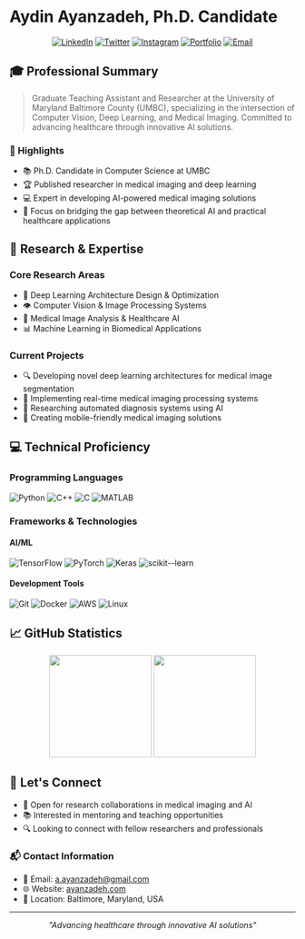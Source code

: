 # Aydin Ayanzadeh, Ph.D. Candidate
<div align="center">
  
[![LinkedIn](https://img.shields.io/badge/-LinkedIn-0077B5?style=for-the-badge&logo=Linkedin&logoColor=white)](https://www.linkedin.com/in/ayanzadeh93/)
[![Twitter](https://img.shields.io/badge/-Twitter-1DA1F2?style=for-the-badge&logo=Twitter&logoColor=white)](https://twitter.com/aydin_ayanzadeh)
[![Instagram](https://img.shields.io/badge/-Instagram-E4405F?style=for-the-badge&logo=Instagram&logoColor=white)](https://www.instagram.com/aydin_ayanzadeh/)
[![Portfolio](https://img.shields.io/badge/-Portfolio-000000?style=for-the-badge&logo=About.me&logoColor=white)](https://ayanzadeh.com)
[![Email](https://img.shields.io/badge/-Email-D14836?style=for-the-badge&logo=Gmail&logoColor=white)](mailto:a.ayanzadeh@gmail.com)

</div>

## 🎓 Professional Summary

> Graduate Teaching Assistant and Researcher at the University of Maryland Baltimore County (UMBC), specializing in the intersection of Computer Vision, Deep Learning, and Medical Imaging. Committed to advancing healthcare through innovative AI solutions.

### 🌟 Highlights
- 📚 Ph.D. Candidate in Computer Science at UMBC
- 🏆 Published researcher in medical imaging and deep learning
- 💻 Expert in developing AI-powered medical imaging solutions
- 🎯 Focus on bridging the gap between theoretical AI and practical healthcare applications

## 🔬 Research & Expertise

### Core Research Areas
- 🧠 Deep Learning Architecture Design & Optimization
- 👁️ Computer Vision & Image Processing Systems
- 🏥 Medical Image Analysis & Healthcare AI
- 📊 Machine Learning in Biomedical Applications

### Current Projects
- 🔍 Developing novel deep learning architectures for medical image segmentation
- 🎯 Implementing real-time medical imaging processing systems
- 🧪 Researching automated diagnosis systems using AI
- 📱 Creating mobile-friendly medical imaging solutions

## 💻 Technical Proficiency

### Programming Languages
![Python](https://img.shields.io/badge/Python-Expert-3776AB?style=flat&logo=python&logoColor=white&labelColor=333333)
![C++](https://img.shields.io/badge/C++-Advanced-00599C?style=flat&logo=c%2B%2B&logoColor=white&labelColor=333333)
![C](https://img.shields.io/badge/C-Advanced-A8B9CC?style=flat&logo=c&logoColor=white&labelColor=333333)
![MATLAB](https://img.shields.io/badge/MATLAB-Proficient-0076A8?style=flat&logo=mathworks&logoColor=white&labelColor=333333)

### Frameworks & Technologies
#### AI/ML
![TensorFlow](https://img.shields.io/badge/TensorFlow-Expert-FF6F00?style=flat&logo=tensorflow&logoColor=white&labelColor=333333)
![PyTorch](https://img.shields.io/badge/PyTorch-Advanced-EE4C2C?style=flat&logo=pytorch&logoColor=white&labelColor=333333)
![Keras](https://img.shields.io/badge/Keras-Advanced-D00000?style=flat&logo=keras&logoColor=white&labelColor=333333)
![scikit--learn](https://img.shields.io/badge/scikit--learn-Proficient-F7931E?style=flat&logo=scikit-learn&logoColor=white&labelColor=333333)

#### Development Tools
![Git](https://img.shields.io/badge/Git-Advanced-F05032?style=flat&logo=git&logoColor=white&labelColor=333333)
![Docker](https://img.shields.io/badge/Docker-Intermediate-2496ED?style=flat&logo=docker&logoColor=white&labelColor=333333)
![AWS](https://img.shields.io/badge/AWS-Intermediate-232F3E?style=flat&logo=amazon-aws&logoColor=white&labelColor=333333)
![Linux](https://img.shields.io/badge/Linux-Advanced-FCC624?style=flat&logo=linux&logoColor=white&labelColor=333333)

## 📈 GitHub Statistics

<div align="center">
  <img height="180em" src="https://github-readme-stats.vercel.app/api?username=Ayanzadeh93&show_icons=true&theme=tokyonight&include_all_commits=true&count_private=true"/>
  <img height="180em" src="https://github-readme-stats.vercel.app/api/top-langs/?username=Ayanzadeh93&layout=compact&langs_count=8&theme=tokyonight"/>
</div>

## 🤝 Let's Connect

- 💼 Open for research collaborations in medical imaging and AI
- 📚 Interested in mentoring and teaching opportunities
- 🔍 Looking to connect with fellow researchers and professionals

### 📬 Contact Information
- 📧 Email: [a.ayanzadeh@gmail.com](mailto:a.ayanzadeh@gmail.com)
- 🌐 Website: [ayanzadeh.com](https://ayanzadeh.com)
- 📍 Location: Baltimore, Maryland, USA

---

<div align="center">

*"Advancing healthcare through innovative AI solutions"*

</div>

